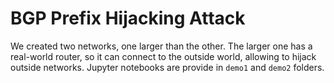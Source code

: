 # BGP Prefix Hijacking Attack

We created two networks, one larger than the other. The larger one
has a real-world router, so it can connect to the outside world,
allowing to hijack outside networks. Jupyter notebooks are
provide in `demo1` and `demo2` folders. 

